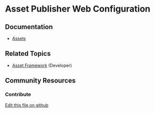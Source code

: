 # Asset Publisher Web Configuration

## Documentation

* [Assets](https://portal.liferay.dev/docs/7-2/user/-/knowledge_base/u/assets)

## Related Topics

* [Asset Framework](https://portal.liferay.dev/docs/7-2/frameworks/-/knowledge_base/f/asset-framework) (Developer)

## Community Resources


### Contribute

[Edit this file on github](https://github.com/olafk/controlpanel-documentation-docs/blob/master/md/72en/com_liferay_configuration_admin_web_portlet_SystemSettingsPortlet/com.liferay.asset.publisher.web.internal.configuration.AssetPublisherWebConfiguration.md)
